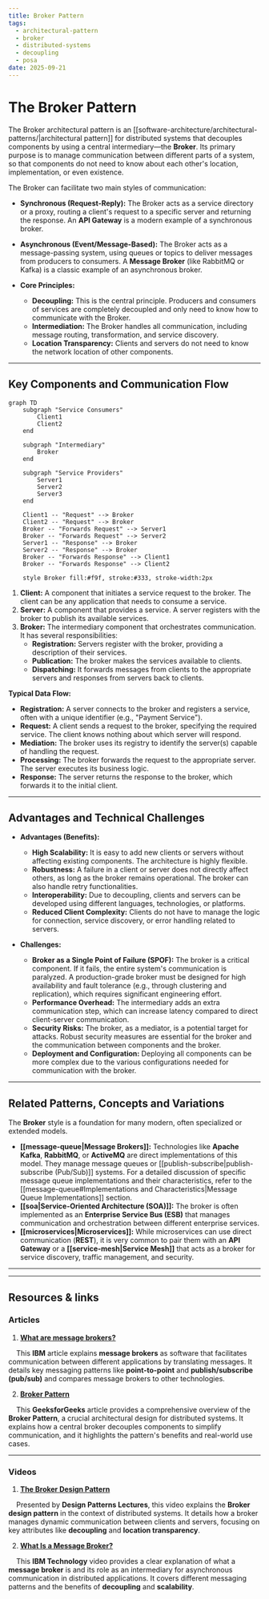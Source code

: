 ```yaml
---
title: Broker Pattern
tags:
  - architectural-pattern
  - broker
  - distributed-systems
  - decoupling
  - posa
date: 2025-09-21
---
```

# **The Broker Pattern**

The Broker architectural pattern is an [[software-architecture/architectural-patterns/|architectural pattern]] for distributed systems that decouples components by using a central intermediary—the **Broker**. Its primary purpose is to manage communication between different parts of a system, so that components do not need to know about each other's location, implementation, or even existence.

The Broker can facilitate two main styles of communication:
*   **Synchronous (Request-Reply):** The Broker acts as a service directory or a proxy, routing a client's request to a specific server and returning the response. An **API Gateway** is a modern example of a synchronous broker.
*   **Asynchronous (Event/Message-Based):** The Broker acts as a message-passing system, using queues or topics to deliver messages from producers to consumers. A **Message Broker** (like RabbitMQ or Kafka) is a classic example of an asynchronous broker.

* **Core Principles:**
    * **Decoupling:** This is the central principle. Producers and consumers of services are completely decoupled and only need to know how to communicate with the Broker.
    * **Intermediation:** The Broker handles all communication, including message routing, transformation, and service discovery.
    * **Location Transparency:** Clients and servers do not need to know the network location of other components.

---

## **Key Components and Communication Flow**

```mermaid
graph TD
    subgraph "Service Consumers"
        Client1
        Client2
    end

    subgraph "Intermediary"
        Broker
    end

    subgraph "Service Providers"
        Server1
        Server2
        Server3
    end

    Client1 -- "Request" --> Broker
    Client2 -- "Request" --> Broker
    Broker -- "Forwards Request" --> Server1
    Broker -- "Forwards Request" --> Server2
    Server1 -- "Response" --> Broker
    Server2 -- "Response" --> Broker
    Broker -- "Forwards Response" --> Client1
    Broker -- "Forwards Response" --> Client2

    style Broker fill:#f9f, stroke:#333, stroke-width:2px
```

1.  **Client:** A component that initiates a service request to the broker. The client can be any application that needs to consume a service.
2.  **Server:** A component that provides a service. A server registers with the broker to publish its available services.
3.  **Broker:** The intermediary component that orchestrates communication. It has several responsibilities:
    * **Registration:** Servers register with the broker, providing a description of their services.
    * **Publication:** The broker makes the services available to clients.
    * **Dispatching:** It forwards messages from clients to the appropriate servers and responses from servers back to clients.

**Typical Data Flow:**
* **Registration:** A server connects to the broker and registers a service, often with a unique identifier (e.g., "Payment Service").
* **Request:** A client sends a request to the broker, specifying the required service. The client knows nothing about which server will respond.
* **Mediation:** The broker uses its registry to identify the server(s) capable of handling the request.
* **Processing:** The broker forwards the request to the appropriate server. The server executes its business logic.
* **Response:** The server returns the response to the broker, which forwards it to the initial client.

---

## **Advantages and Technical Challenges**

* **Advantages (Benefits):**
    * **High Scalability:** It is easy to add new clients or servers without affecting existing components. The architecture is highly flexible.
    * **Robustness:** A failure in a client or server does not directly affect others, as long as the broker remains operational. The broker can also handle retry functionalities.
    * **Interoperability:** Due to decoupling, clients and servers can be developed using different languages, technologies, or platforms.
    * **Reduced Client Complexity:** Clients do not have to manage the logic for connection, service discovery, or error handling related to servers.

* **Challenges:**
    * **Broker as a Single Point of Failure (SPOF):** The broker is a critical component. If it fails, the entire system's communication is paralyzed. A production-grade broker must be designed for high availability and fault tolerance (e.g., through clustering and replication), which requires significant engineering effort.
    * **Performance Overhead:** The intermediary adds an extra communication step, which can increase latency compared to direct client-server communication.
    * **Security Risks:** The broker, as a mediator, is a potential target for attacks. Robust security measures are essential for the broker and the communication between components and the broker.
    * **Deployment and Configuration:** Deploying all components can be more complex due to the various configurations needed for communication with the broker.

---

## Related Patterns, Concepts and Variations

The **Broker** style is a foundation for many modern, often specialized or extended models.

* **[[message-queue|Message Brokers]]:** Technologies like **Apache Kafka**, **RabbitMQ**, or **ActiveMQ** are direct implementations of this model. They manage message queues or [[publish-subscribe|publish-subscribe (Pub/Sub)]] systems. For a detailed discussion of specific message queue implementations and their characteristics, refer to the [[message-queue#Implementations and Characteristics|Message Queue Implementations]] section.
* **[[soa|Service-Oriented Architecture (SOA)]]:** The broker is often implemented as an **Enterprise Service Bus (ESB)** that manages communication and orchestration between different enterprise services.
* **[[microservices|Microservices]]:** While microservices can use direct communication (**REST**), it is very common to pair them with an **API Gateway** or a **[[service-mesh|Service Mesh]]** that acts as a broker for service discovery, traffic management, and security.

---

---

## **Resources & links**

### **Articles**

1.  **[What are message brokers?](https://www.ibm.com/think/topics/message-brokers)**

    This **IBM** article explains **message brokers** as software that facilitates communication between different applications by translating messages. It details key messaging patterns like **point-to-point** and **publish/subscribe (pub/sub)** and compares message brokers to other technologies.

2.  **[Broker Pattern](https://www.geeksforgeeks.org/system-design/broker-pattern/)**

    This **GeeksforGeeks** article provides a comprehensive overview of the **Broker Pattern**, a crucial architectural design for distributed systems. It explains how a central broker decouples components to simplify communication, and it highlights the pattern's benefits and real-world use cases.

---

### **Videos**

1.  **[The Broker Design Pattern](https://www.youtube.com/watch?v=S9LytpENF3s)**

    Presented by **Design Patterns Lectures**, this video explains the **Broker design pattern** in the context of distributed systems. It details how a broker manages dynamic communication between clients and servers, focusing on key attributes like **decoupling** and **location transparency**.

2.  **[What Is a Message Broker?](https://www.youtube.com/watch?v=385Jtvxne4A)**

    This **IBM Technology** video provides a clear explanation of what a **message broker** is and its role as an intermediary for asynchronous communication in distributed applications. It covers different messaging patterns and the benefits of **decoupling** and **scalability**.
